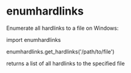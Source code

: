 # enumhardlinks

Enumerate all hardlinks to a file on Windows:

import enumhardlinks

enumhardlinks.get_hardlinks('/path/to/file')

returns a list of all hardlinks to the specified file